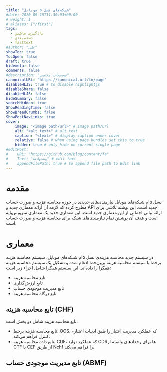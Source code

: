 ```yaml
---
title: "شبکه‌های نسل ۵ موبایل"
#date: 2020-09-15T11:30:03+00:00
# weight: 1
# aliases: ["/first"]
tags:
  - یادگیری ماشین
  - دسته‌بندی
  - fasttext
#author: "علی"
showToc: true
TocOpen: false
draft: true
hidemeta: false
comments: false
#description: "توضیحات مختصر"
canonicalURL: "https://canonical.url/to/page"
disableHLJS: true # to disable highlightjs
disableShare: false
disableHLJS: false
hideSummary: false
searchHidden: true
ShowReadingTime: false
ShowBreadCrumbs: false
ShowPostNavLinks: true
cover:
    image: "<image path/url>" # image path/url
    alt: "<alt text>" # alt text
    caption: "<text>" # display caption under cover
    relative: false # when using page bundles set this to true
    hidden: true # only hide on current single page
#editPost:
#    URL: "https://github.com/blog/content/fa"
#    Text: "پیشنهادها" # edit text
#    appendFilePath: true # to append file path to Edit link
---
```


# مقدمه
نسل ۵ام شبکه‌های موبایل نیازمندی‌های جدیدی در حوزه محاسبه هزینه‌ و صورت‌
حساب‌ مطرح کرده که لازمه آن ارائه معماری جدید و API جدید است. این نوشته
تلاشی برای ارائه بیانی اجمالی از این معماری جدید است. این معماری جدید
یک معماری سرویس‌پایه است و هدف آن پوشش تمام نیازمندی‌های شبکه برای
محاسبه هزینه و صورت حساب است.

# معماری
در سیستم جدید محاسبه هزینه‌ی نسل ۵ام شبکه‌های موبایل، سیستم محاسبه
هزینه‌ برخط با سیستم محاسبه‌ هزینه برون‌خط ادغام شده و تشکیل یک سیستم
محاسبه هزینه همگرا را داده‌اند. این سیستم همگرا شامل اجزاء زیر است:
- تابع محاسبه هزینه
- تابع ارزش‌گذاری
- تابع مدیریت موجودی حساب
- تابع درگاه محاسبه هزینه

## تابع محاسبه هزینه (CHF)
تابع محاسبه هزینه شامل دو بخش است:
- تابع محاسبه هزینه برخط، OCS، که عملکرد مدیریت اعتبار را طبق ادبیات
  اعتبار-کنترل فراهم می‌کند.
- تابع داده محاسبه هزینه، CDF، که عملکرد تولید CDRها برای رخدادهای
   واصله از CTF یا CEF از طریق Nchf را فراهم می‌کند.

## تابع مدیریت موجودی حساب (ABMF)
